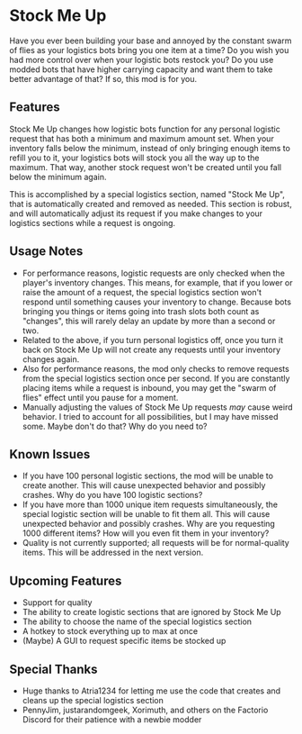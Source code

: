 # Stock Me Up
Have you ever been building your base and annoyed by the constant swarm of flies as your logistics bots bring you one item at a time? Do you wish you had more control over when your logistic bots restock you? Do you use modded bots that have higher carrying capacity and want them to take better advantage of that? If so, this mod is for you.

## Features
Stock Me Up changes how logistic bots function for any personal logistic request that has both a minimum and maximum amount set. When your inventory falls below the minimum, instead of only bringing enough items to refill you to it, your logistics bots will stock you all the way up to the maximum. That way, another stock request won't be created until you fall below the minimum again.

This is accomplished by a special logistics section, named "Stock Me Up", that is automatically created and removed as needed. This section is robust, and will automatically adjust its request if you make changes to your logistics sections while a request is ongoing.

## Usage Notes
* For performance reasons, logistic requests are only checked when the player's inventory changes. This means, for example, that if you lower or raise the amount of a request, the special logistics section won't respond until something causes your inventory to change. Because bots bringing you things or items going into trash slots both count as "changes", this will rarely delay an update by more than a second or two.
* Related to the above, if you turn personal logistics off, once you turn it back on Stock Me Up will not create any requests until your inventory changes again.
* Also for performance reasons, the mod only checks to remove requests from the special logistics section once per second. If you are constantly placing items while a request is inbound, you may get the "swarm of flies" effect until you pause for a moment.
* Manually adjusting the values of Stock Me Up requests _may_ cause weird behavior. I tried to account for all possibilities, but I may have missed some. Maybe don't do that? Why do you need to?

## Known Issues
* If you have 100 personal logistic sections, the mod will be unable to create another. This will cause unexpected behavior and possibly crashes. Why do you have 100 logistic sections?
* If you have more than 1000 unique item requests simultaneously, the special logistic section will be unable to fit them all. This will cause unexpected behavior and possibly crashes. Why are you requesting 1000 different items? How will you even fit them in your inventory?
* Quality is not currently supported; all requests will be for normal-quality items. This will be addressed in the next version.

## Upcoming Features
* Support for quality
* The ability to create logistic sections that are ignored by Stock Me Up
* The ability to choose the name of the special logistics section
* A hotkey to stock everything up to max at once
* (Maybe) A GUI to request specific items be stocked up

## Special Thanks
* Huge thanks to Atria1234 for letting me use the code that creates and cleans up the special logistics section
* PennyJim, justarandomgeek, Xorimuth, and others on the Factorio Discord for their patience with a newbie modder
